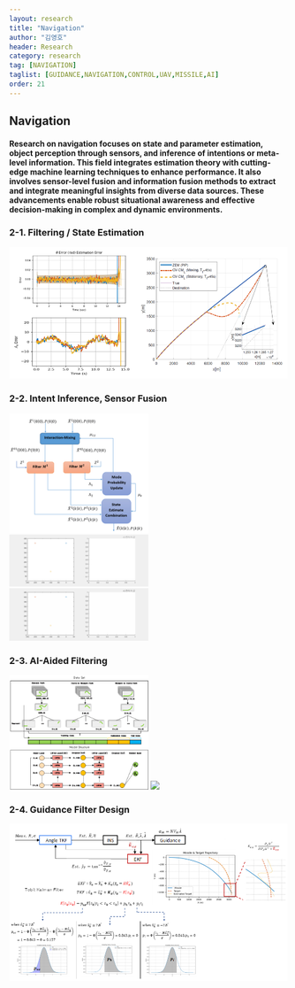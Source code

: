 ```yaml
---
layout: research
title: "Navigation"
author: "김영호"
header: Research 
category: research 
tag: [NAVIGATION]
taglist: [GUIDANCE,NAVIGATION,CONTROL,UAV,MISSILE,AI]
order: 21
---
```


## Navigation

#### Research on navigation focuses on state and parameter estimation, object perception through sensors, and inference of intentions or meta-level information. This field integrates estimation theory with cutting-edge machine learning techniques to enhance performance. It also involves sensor-level fusion and information fusion methods to extract and integrate meaningful insights from diverse data sources. These advancements enable robust situational awareness and effective decision-making in complex and dynamic environments.

### 2-1. Filtering / State Estimation
<img src="/assets/img/Research/Navigation_1.png">

### 2-2. Intent Inference, Sensor Fusion
<div class="div_img_horizontal">
<img style="width:50%;" src="/assets/img/Research/Navigation_2_1.png">
<div style="width:50%;" >
<img src="/assets/img/Research/Navigation_2_2.gif">
<img src="/assets/img/Research/Navigation_2_3.gif">
</div>

### 2-3. AI-Aided Filtering
<div class="div_img_horizontal">
<img style="width:50%;" src="/assets/img/Research/Navigation_3_1.png">
<img style="width:50%;" src="/assets/img/Research/Navigation_3_2.gif">
</div>

### 2-4. Guidance Filter Design
<img src="/assets/img/Research/Navigation_4.png">
